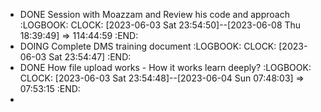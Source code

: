 - DONE Session with Moazzam and Review his code and approach
  :LOGBOOK:
  CLOCK: [2023-06-03 Sat 23:54:50]--[2023-06-08 Thu 18:39:49] =>  114:44:59
  :END:
- DOING Complete DMS training document
  :LOGBOOK:
  CLOCK: [2023-06-03 Sat 23:54:47]
  :END:
- DONE How file upload works - How it works learn deeply?
  :LOGBOOK:
  CLOCK: [2023-06-03 Sat 23:54:48]--[2023-06-04 Sun 07:48:03] =>  07:53:15
  :END:
-